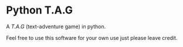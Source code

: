 # Python T.A.G
A *T.A.G* (text-adventure game) in python.

Feel free to use this software for your own use just please leave credit.
